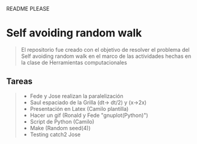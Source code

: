 README PLEASE
# Self avoiding random walk
> El repositorio fue creado con el objetivo de resolver el problema del Self avoiding random walk en el marco de las actividades hechas en la clase de Herramientas computacionales
## Tareas
> * Fede y Jose realizan la paralelización
> * Saul espaciado de la Grilla (dt-> dt/2) y (x->2x)
> * Presentación  en Latex (Camilo plantilla)
> * Hacer un gif (Ronald y Fede "gnuplot(Python)")
> * Script de Python (Camilo)
> * Make (Random seed(4))
> * Testing catch2 Jose 